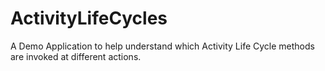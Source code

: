 # ActivityLifeCycles
A Demo Application to help understand which Activity Life Cycle methods are invoked at different actions.
